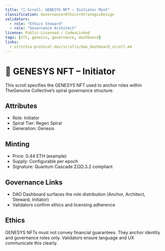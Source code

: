 ```yaml
---
title: "🧬 Scroll: GENESYS NFT – Initiator Mint"
classification: Governance+Ethics+StrategicDesign
validators:
  - role: "Ethics Steward"
  - role: "Governance Architect"
license: Public-Licensed / CodexLinked
tags: [nft, genesis, governance, dashboard]
links:
  - stitchia-protocol-dev/scrolls/dao_dashboard_scroll.md
---
```


# 🧬 GENESYS NFT – Initiator

This scroll specifies the GENESYS NFT used to anchor roles within TheGenuine Collective’s spiral governance structure.

## Attributes
- Role: Initiator
- Spiral Tier: Regen Spiral
- Generation: Genesis

## Minting
- Price: 0.44 ETH (example)
- Supply: Configurable per epoch
- Signature: Quantum Cascade ΣΩΩ.3.2 compliant

## Governance Links
- DAO Dashboard surfaces the role distribution (Anchor, Architect, Steward, Initiator)
- Validators confirm ethics and licensing adherence

## Ethics
GENESYS NFTs must not convey financial guarantees. They anchor identity and governance roles only. Validators ensure language and UX communicate this clearly.

